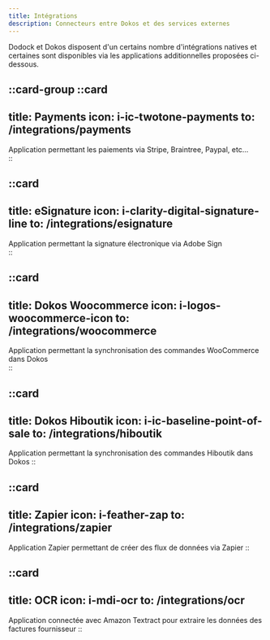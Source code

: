 ```yaml
---
title: Intégrations
description: Connecteurs entre Dokos et des services externes
---
```


Dodock et Dokos disposent d'un certains nombre d'intégrations natives et certaines sont disponibles via les applications additionnelles proposées ci-dessous.  

::card-group
  ::card
  ---
  title: Payments
  icon: i-ic-twotone-payments
  to: /integrations/payments
  ---
  Application permettant les paiements via Stripe, Braintree, Paypal, etc...  
  ::

  ::card
  ---
  title: eSignature
  icon: i-clarity-digital-signature-line
  to: /integrations/esignature
  ---
  Application permettant la signature électronique via Adobe Sign  
  ::

  ::card
  ---
  title: Dokos Woocommerce
  icon: i-logos-woocommerce-icon
  to: /integrations/woocommerce
  ---
  Application permettant la synchronisation des commandes WooCommerce dans Dokos  
  ::

  ::card
  ---
  title: Dokos Hiboutik
  icon: i-ic-baseline-point-of-sale
  to: /integrations/hiboutik
  ---
  Application permettant la synchronisation des commandes Hiboutik dans Dokos
  ::

  ::card
  ---
  title: Zapier
  icon: i-feather-zap
  to: /integrations/zapier
  ---
  Application Zapier permettant de créer des flux de données via Zapier
  ::

  ::card
  ---
  title: OCR
  icon: i-mdi-ocr
  to: /integrations/ocr
  ---
  Application connectée avec Amazon Textract pour extraire les données des factures fournisseur
  ::